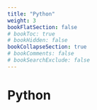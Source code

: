 ```yaml
---
title: "Python"
weight: 3
bookFlatSection: false
# bookToc: true
# bookHidden: false
bookCollapseSection: true
# bookComments: false
# bookSearchExclude: false
---
```


# Python